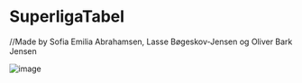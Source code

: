 # SuperligaTabel

//Made by Sofia Emilia Abrahamsen, Lasse Bøgeskov-Jensen og Oliver Bark Jensen

![image](https://user-images.githubusercontent.com/90600087/234311349-14cf8767-c4f7-40bd-b9d5-c11ecd741909.png)
